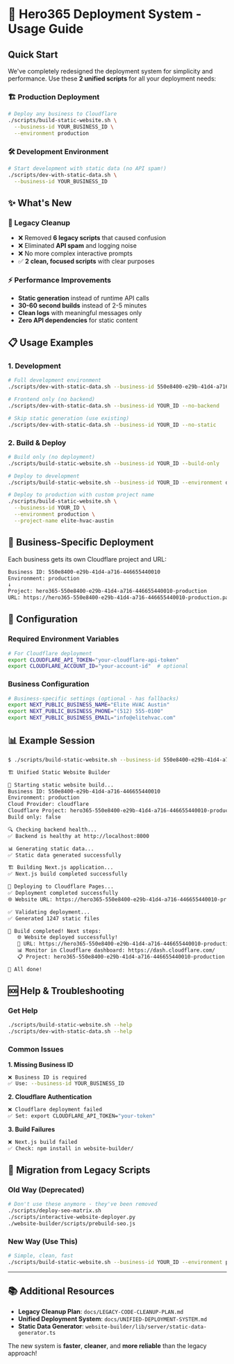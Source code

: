 # 🚀 Hero365 Deployment System - Usage Guide

## Quick Start

We've completely redesigned the deployment system for simplicity and performance. Use these **2 unified scripts** for all your deployment needs:

### **🏗️ Production Deployment**
```bash
# Deploy any business to Cloudflare
./scripts/build-static-website.sh \
  --business-id YOUR_BUSINESS_ID \
  --environment production
```

### **🛠️ Development Environment**
```bash
# Start development with static data (no API spam!)
./scripts/dev-with-static-data.sh \
  --business-id YOUR_BUSINESS_ID
```

## ✨ What's New

### **🧹 Legacy Cleanup**
- ❌ Removed **6 legacy scripts** that caused confusion
- ❌ Eliminated **API spam** and logging noise
- ❌ No more complex interactive prompts
- ✅ **2 clean, focused scripts** with clear purposes

### **⚡ Performance Improvements**
- **Static generation** instead of runtime API calls
- **30-60 second builds** instead of 2-5 minutes
- **Clean logs** with meaningful messages only
- **Zero API dependencies** for static content

## 📋 Usage Examples

### **1. Development**
```bash
# Full development environment
./scripts/dev-with-static-data.sh --business-id 550e8400-e29b-41d4-a716-446655440010

# Frontend only (no backend)
./scripts/dev-with-static-data.sh --business-id YOUR_ID --no-backend

# Skip static generation (use existing)
./scripts/dev-with-static-data.sh --business-id YOUR_ID --no-static
```

### **2. Build & Deploy**
```bash
# Build only (no deployment)
./scripts/build-static-website.sh --business-id YOUR_ID --build-only

# Deploy to development
./scripts/build-static-website.sh --business-id YOUR_ID --environment development

# Deploy to production with custom project name
./scripts/build-static-website.sh \
  --business-id YOUR_ID \
  --environment production \
  --project-name elite-hvac-austin
```

## 🎯 Business-Specific Deployment

Each business gets its own Cloudflare project and URL:

```bash
Business ID: 550e8400-e29b-41d4-a716-446655440010
Environment: production
↓
Project: hero365-550e8400-e29b-41d4-a716-446655440010-production
URL: https://hero365-550e8400-e29b-41d4-a716-446655440010-production.pages.dev
```

## 🔧 Configuration

### **Required Environment Variables**
```bash
# For Cloudflare deployment
export CLOUDFLARE_API_TOKEN="your-cloudflare-api-token"
export CLOUDFLARE_ACCOUNT_ID="your-account-id"  # optional
```

### **Business Configuration**
```bash
# Business-specific settings (optional - has fallbacks)
export NEXT_PUBLIC_BUSINESS_NAME="Elite HVAC Austin"
export NEXT_PUBLIC_BUSINESS_PHONE="(512) 555-0100"
export NEXT_PUBLIC_BUSINESS_EMAIL="info@elitehvac.com"
```

## 📊 Example Session

```bash
$ ./scripts/build-static-website.sh --business-id 550e8400-e29b-41d4-a716-446655440010 --environment production

🏗️ Unified Static Website Builder

🚀 Starting static website build...
Business ID: 550e8400-e29b-41d4-a716-446655440010
Environment: production
Cloud Provider: cloudflare
Cloudflare Project: hero365-550e8400-e29b-41d4-a716-446655440010-production
Build only: false

🔍 Checking backend health...
✅ Backend is healthy at http://localhost:8000

📊 Generating static data...
✅ Static data generated successfully

🏗️ Building Next.js application...
✅ Next.js build completed successfully

🚀 Deploying to Cloudflare Pages...
✅ Deployment completed successfully
🌐 Website URL: https://hero365-550e8400-e29b-41d4-a716-446655440010-production.pages.dev

✅ Validating deployment...
✅ Generated 1247 static files

🎉 Build completed! Next steps:
   🌐 Website deployed successfully!
   🔗 URL: https://hero365-550e8400-e29b-41d4-a716-446655440010-production.pages.dev
   📊 Monitor in Cloudflare dashboard: https://dash.cloudflare.com/
   📋 Project: hero365-550e8400-e29b-41d4-a716-446655440010-production

🎯 All done!
```

## 🆘 Help & Troubleshooting

### **Get Help**
```bash
./scripts/build-static-website.sh --help
./scripts/dev-with-static-data.sh --help
```

### **Common Issues**

**1. Missing Business ID**
```bash
❌ Business ID is required
✅ Use: --business-id YOUR_BUSINESS_ID
```

**2. Cloudflare Authentication**
```bash
❌ Cloudflare deployment failed
✅ Set: export CLOUDFLARE_API_TOKEN="your-token"
```

**3. Build Failures**
```bash
❌ Next.js build failed
✅ Check: npm install in website-builder/
```

## 🎉 Migration from Legacy Scripts

### **Old Way (Deprecated)**
```bash
# Don't use these anymore - they've been removed
./scripts/deploy-seo-matrix.sh
./scripts/interactive-website-deployer.py
./website-builder/scripts/prebuild-seo.js
```

### **New Way (Use This)**
```bash
# Simple, clean, fast
./scripts/build-static-website.sh --business-id YOUR_ID --environment production
```

---

## 📚 Additional Resources

- **Legacy Cleanup Plan**: `docs/LEGACY-CODE-CLEANUP-PLAN.md`
- **Unified Deployment System**: `docs/UNIFIED-DEPLOYMENT-SYSTEM.md`
- **Static Data Generator**: `website-builder/lib/server/static-data-generator.ts`

The new system is **faster**, **cleaner**, and **more reliable** than the legacy approach!
